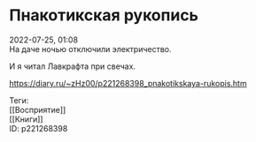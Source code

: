 Пнакотикская рукопись
======================

   
 2022-07-25, 01:08   
  На даче ночью отключили электричество.   
   
 И я читал Лавкрафта при свечах.   
    
 <https://diary.ru/~zHz00/p221268398_pnakotikskaya-rukopis.htm>   
   
 Теги:   
 [[Восприятие]]   
 [[Книги]]   
 ID: p221268398